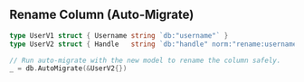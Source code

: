 ## Rename Column (Auto-Migrate)

```go
type UserV1 struct { Username string `db:"username"` }
type UserV2 struct { Handle   string `db:"handle" norm:"rename:username"` }

// Run auto-migrate with the new model to rename the column safely.
_ = db.AutoMigrate(&UserV2{})
```


